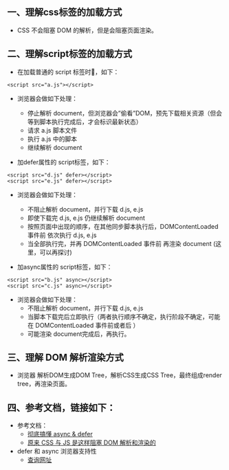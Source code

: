 ## 一、理解css标签的加载方式
* CSS 不会阻塞 DOM 的解析，但是会阻塞页面渲染。
## 二、理解script标签的加载方式
* 在加载普通的 script 标签时，如下：
>
    <script src="a.js"></script>
* 浏览器会做如下处理：
    * 停止解析 document，但浏览器会”偷看”DOM，预先下载相关资源（但会等到脚本执行完成后，才会标识最新状态）
    * 请求 a.js 脚本文件
    * 执行 a.js 中的脚本
    * 继续解析 document

* 加defer属性的 script标签，如下：
>
    <script src="d.js" defer></script>
    <script src="e.js" defer></script>
* 浏览器会做如下处理：
    * 不阻止解析 document，并行下载 d.js, e.js
    * 即使下载完 d.js, e.js 仍继续解析 document
    * 按照页面中出现的顺序，在其他同步脚本执行后，DOMContentLoaded 事件前 依次执行 d.js, e.js
    * 当全部执行完，并再 DOMContentLoaded 事件前 再渲染 document (这里，可以再探讨)

* 加async属性的 script标签，如下：
>
    <script src="b.js" async></script>
    <script src="c.js" async></script>
* 浏览器会做如下处理：
    * 不阻止解析 document，并行下载 d.js, e.js
    * 当脚本下载完后立即执行（两者执行顺序不确定，执行阶段不确定，可能在 DOMContentLoaded 事件前或者后 ）
    * 可能渲染 document完成后，再执行。

## 三、理解 DOM 解析渲染方式
* 浏览器 解析DOM生成DOM Tree，解析CSS生成CSS Tree，最终组成render tree，再渲染页面。

## 四、参考文档，链接如下：
* 参考文档：
    * [彻底搞懂 async & defer](https://github.com/xiaoyu2er/blog/issues/8 "Markdown")
    * [原来 CSS 与 JS 是这样阻塞 DOM 解析和渲染的](https://ljf0113.github.io/2017/09/24/how-css-and-js-block-dom/ "Markdown")
* defer 和 async 浏览器支持性
    * [查询网址](http://caniuse.com/ "Markdown") 
